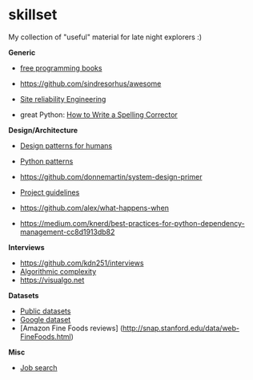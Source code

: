 # skillset
My collection of "useful" material for late night explorers :)

**Generic** 

* [free programming books](https://github.com/amnotme/Programming-Reference-Books/blob/master/free-programming-books.md)
* https://github.com/sindresorhus/awesome
* [Site reliability Engineering](https://sre.google/sre-book/table-of-contents/)

* great Python: [How to Write a Spelling Corrector](https://norvig.com/spell-correct.html)

**Design/Architecture**

* [Design patterns for humans](https://github.com/kamranahmedse/design-patterns-for-humans)
* [Python patterns](https://github.com/faif/python-patterns)

* https://github.com/donnemartin/system-design-primer
* [Project guidelines](https://github.com/elsewhencode/project-guidelines)
* https://github.com/alex/what-happens-when
* https://medium.com/knerd/best-practices-for-python-dependency-management-cc8d1913db82

**Interviews**

* https://github.com/kdn251/interviews
* [Algorithmic complexity](http://discrete.gr/complexity/)
* https://visualgo.net

**Datasets**

* [Public datasets](https://github.com/awesomedata/awesome-public-datasets)
* [Google dataset](https://datasetsearch.research.google.com/)
* [Amazon Fine Foods reviews] (http://snap.stanford.edu/data/web-FineFoods.html)

**Misc**
* [Job search](https://trycatch.tech/)
